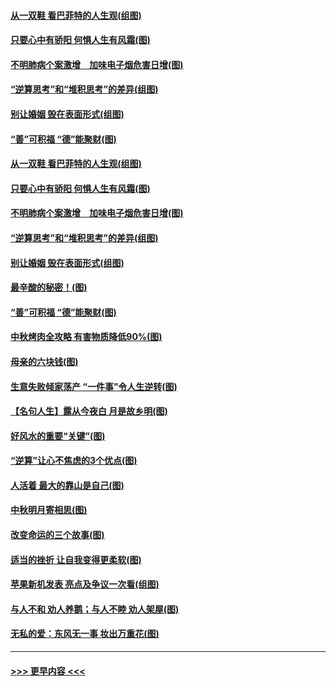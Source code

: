#### [从一双鞋 看巴菲特的人生观(组图)](../pages/p8/907311.md?t=09141311) 
#### [只要心中有骄阳 何惧人生有风霜(图)](../pages/p8/907320.md?t=09141311) 
#### [不明肺病个案激增　加味电子烟危害日增(图)](../pages/p8/907307.md?t=09141311) 
#### [“逆算思考”和“堆积思考”的差异(组图)](../pages/p8/907229.md?t=09141311) 
#### [别让婚姻 毁在表面形式(组图)](../pages/p8/907118.md?t=09141311) 
#### [“善”可积福 “德”能聚财(图)](../pages/p8/906906.md?t=09141311) 
#### [从一双鞋 看巴菲特的人生观(组图)](../pages/p8/907311.md?t=09141311) 
#### [只要心中有骄阳 何惧人生有风霜(图)](../pages/p8/907320.md?t=09141311) 
#### [不明肺病个案激增　加味电子烟危害日增(图)](../pages/p8/907307.md?t=09141311) 
#### [“逆算思考”和“堆积思考”的差异(组图)](../pages/p8/907229.md?t=09141311) 
#### [别让婚姻 毁在表面形式(组图)](../pages/p8/907118.md?t=09141311) 
#### [最辛酸的秘密！(图)](../pages/p8/906327.md?t=09141311) 
#### [“善”可积福 “德”能聚财(图)](../pages/p8/906906.md?t=09141311) 
#### [中秋烤肉全攻略 有害物质降低90%(图)](../pages/p8/907227.md?t=09141311) 
#### [母亲的六块钱(图)](../pages/p8/907107.md?t=09141311) 
#### [生意失败倾家荡产 “一件事”令人生逆转(图)](../pages/p8/907101.md?t=09141311) 
#### [【名句人生】露从今夜白 月是故乡明(图)](../pages/p8/906558.md?t=09141311) 
#### [好风水的重要“关键”(图)](../pages/p8/907087.md?t=09141311) 
#### [“逆算”让心不焦虑的3个优点(图)](../pages/p8/907070.md?t=09141311) 
#### [人活着 最大的靠山是自己(图)](../pages/p8/906329.md?t=09141311) 
#### [中秋明月寄相思(图)](../pages/p8/906932.md?t=09141311) 
#### [改变命运的三个故事(图)](../pages/p8/906257.md?t=09141311) 
#### [适当的挫折 让自我变得更柔软(图)](../pages/p8/906984.md?t=09141311) 
#### [苹果新机发表 亮点及争议一次看(组图)](../pages/p8/906967.md?t=09141311) 
#### [与人不和 劝人养鹅；与人不睦 劝人架屋(图)](../pages/p8/906905.md?t=09141311) 
#### [无私的爱：东风无一事 妆出万重花(图)](../pages/p8/906862.md?t=09141311) 

----
#### [ >>> 更早内容 <<< ](../indexes/p8-earlier.md)

